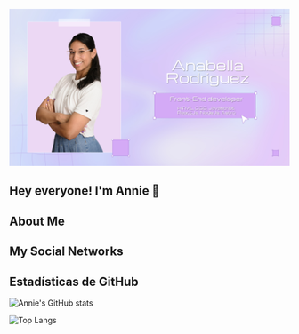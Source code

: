 ![Banner](https://github.com/anabella-01/anabella-01/blob/main/Banner%20de%20anie%20JPG.jpg?raw=true)

## Hey everyone! I'm Annie 👋

## About Me

## My Social Networks

## Estadísticas de GitHub
![Annie's GitHub stats](https://github-readme-stats.vercel.app/api?username=anabella-01&show_icons=true&theme=radical)

![Top Langs](https://github-readme-stats.vercel.app/api/top-langs/?username=anabella-01&layout=compact&theme=radical)


